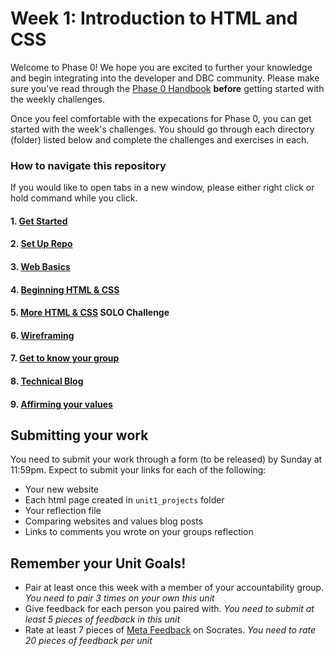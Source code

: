 # Week 1: Introduction to HTML and CSS

Welcome to Phase 0! We hope you are excited to further your knowledge and begin integrating into the developer and DBC community. Please make sure you've read through the [Phase 0 Handbook](https://github.com/devbootcamp/phase_0_handbook) **before** getting started with the weekly challenges. 

Once you feel comfortable with the expecations for Phase 0, you can get started with the week's challenges. You should go through each directory (folder) listed below and complete the challenges and exercises in each.  

### How to navigate this repository
If you would like to open tabs in a new window, please either right click or hold command while you click. 

#### 1. [Get Started](1_Get_Started)
#### 2. [Set Up Repo](2_set_up_repo)
#### 3. [Web Basics](3_web_basics)
#### 4. [Beginning HTML & CSS](4_beginning_HTML_CSS)
#### 5. [More HTML & CSS](5_HTML_CSS_solo_challenge) **SOLO Challenge**
#### 6. [Wireframing](6_wireframing/)
#### 7. [Get to know your group](7_get_to_know_your_group)
#### 8. [Technical Blog](8_technical_blog)
#### 9. [Affirming your values](9_cultural_blog.md)

## Submitting your work

You need to submit your work through a form (to be released) by Sunday at 11:59pm. Expect to submit your links for each of the following:

* Your new website
* Each html page created in `unit1_projects` folder
* Your reflection file
* Comparing websites and values blog posts
* Links to comments you wrote on your groups reflection

## Remember your Unit Goals!
- Pair at least once this week with a member of your accountability group.  *You need to pair 3 times on your own this unit*
- Give feedback for each person you paired with. *You need to submit at least 5 pieces of feedback in this unit*
- Rate at least 7 pieces of [Meta Feedback](https://socrates.devbootcamp.com/feedback) on Socrates. *You need to rate 20 pieces of feedback per unit*

